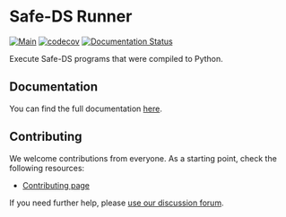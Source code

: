 # Safe-DS Runner

[![Main](https://github.com/Safe-DS/Runner/actions/workflows/main.yml/badge.svg)](https://github.com/Safe-DS/Runner/actions/workflows/main.yml)
[![codecov](https://codecov.io/gh/Safe-DS/Runner/branch/main/graph/badge.svg?token=ma0ytglhO1)](https://codecov.io/gh/Safe-DS/Runner)
[![Documentation Status](https://readthedocs.org/projects/safe-ds-runner/badge/?version=stable)](https://runner.safeds.com)

Execute Safe-DS programs that were compiled to Python.

## Documentation

You can find the full documentation [here](https://runner.safeds.com).

## Contributing

We welcome contributions from everyone. As a starting point, check the following resources:

* [Contributing page](https://github.com/Safe-DS/Runner/contribute)

If you need further help, please [use our discussion forum][forum].

[forum]: https://github.com/orgs/Safe-DS/discussions
